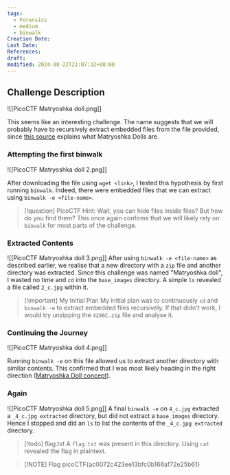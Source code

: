 ```yaml
---
tags:
  - Forensics
  - medium
  - binwalk
Creation Date: 
Last Date: 
References: 
draft: 
modified: 2024-08-22T21:07:32+08:00
---
```

## Challenge Description 
![[PicoCTF Matryoshka doll.png]]

This seems like an interesting challenge. The name suggests that we will probably have to recursively extract embedded files from the file provided, since [this source](https://en.wikipedia.org/wiki/Matryoshka_doll) explains what Matryoshka Dolls are. 

### Attempting the first binwalk

![[PicoCTF Matryoshka doll 2.png]]

After downloading the file using `wget <link>`, I tested this hypothesis by first running `binwalk`. Indeed, there were embedded files that we can extract using `binwalk -e <file-name>`.

>[!question] PicoCTF Hint: Wait, you can hide files inside files? But how do you find them?
>This once again confirms that we will likely rely on `binwalk` for most parts of the challenge.

### Extracted Contents
![[PicoCTF Matryoshka doll 3.png]]
After using `binwalk -e <file-name>` as described earlier, we realise that a new directory with a `zip` file and another directory was extracted. Since this challenge was named "Matryoshka doll", I wasted no time and `cd` into the `base_images` directory. A simple `ls` revealed a file called `2_c.jpg` within it. 

>[!important] My Initial Plan
>My initial plan was to continuously `cd` and `binwalk -e` to extract embedded files recursively. If that didn't work, I would try unzipping the `4286C.zip` file and analyse it.

### Continuing the Journey
![[PicoCTF Matryoshka doll 4.png]]

Running `binwalk -e` on this file allowed us to extract another directory with similar contents. This confirmed that I was most likely heading in the right direction ([Matryoshka Doll concept](https://en.wikipedia.org/wiki/Matryoshka_doll)). 

### Again
![[PicoCTF Matryoshka doll 5.png]]
A final `binwalk -e` on `4_c.jpg` extracted a `_4_c.jpg extracted` directory, but did not extract a `base_images` directory. Hence I stopped and did an `ls` to list the contents of the `_4_c.jpg extracted` directory. 
>[!todo] flag.txt
>A `flag.txt` was present in this directory. Using `cat` revealed the flag in plaintext.

> [!NOTE] Flag
>picoCTF{ac0072c423ee13bfc0b166af72e25b61} 
